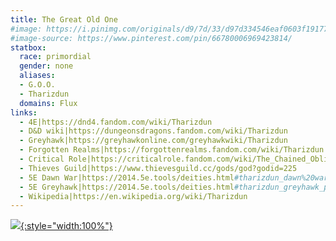 ```yaml
---
title: The Great Old One
#image: https://i.pinimg.com/originals/d9/7d/33/d97d334546eaf0603f1917710d8b76dd.jpg
#image-source: https://www.pinterest.com/pin/66780006969423814/
statbox:
  race: primordial
  gender: none
  aliases:
  - G.O.O.
  - Tharizdun
  domains: Flux
links:
  - 4E|https://dnd4.fandom.com/wiki/Tharizdun
  - D&D wiki|https://dungeonsdragons.fandom.com/wiki/Tharizdun
  - Greyhawk|https://greyhawkonline.com/greyhawkwiki/Tharizdun
  - Forgotten Realms|https://forgottenrealms.fandom.com/wiki/Tharizdun
  - Critical Role|https://criticalrole.fandom.com/wiki/The_Chained_Oblivion
  - Thieves Guild|https://www.thievesguild.cc/gods/god?godid=225
  - 5E Dawn War|https://2014.5e.tools/deities.html#tharizdun_dawn%20war_dmg
  - 5E Greyhawk|https://2014.5e.tools/deities.html#tharizdun_greyhawk_phb
  - Wikipedia|https://en.wikipedia.org/wiki/Tharizdun
---
```


[![](https://i.pinimg.com/originals/d9/7d/33/d97d334546eaf0603f1917710d8b76dd.jpg){:style="width:100%"}](https://www.pinterest.com/pin/66780006969423814/)
